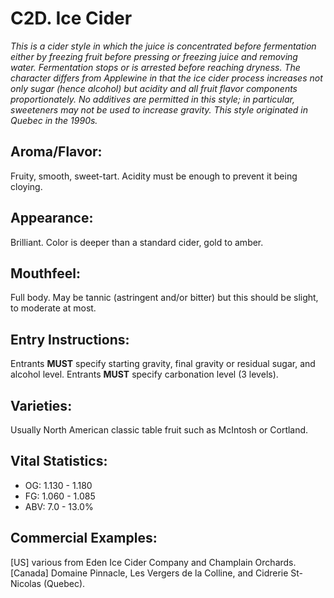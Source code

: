 # C2D. Ice Cider

_This is a cider style in which the juice is concentrated before fermentation either by freezing fruit before pressing or freezing juice and removing water. Fermentation stops or is arrested before reaching dryness. The character differs from Applewine in that the ice cider process increases not only sugar (hence alcohol) but acidity and all fruit flavor components proportionately. No additives are permitted in this style; in particular, sweeteners may not be used to increase gravity. This style originated in Quebec in the 1990s._

## Aroma/Flavor: 

Fruity, smooth, sweet-tart. Acidity must be enough to prevent it being cloying.

## Appearance: 

Brilliant. Color is deeper than a standard cider, gold to amber.

## Mouthfeel: 

Full body. May be tannic (astringent and/or bitter) but this should be slight, to moderate at most.

## Entry Instructions: 

Entrants **MUST** specify starting gravity, final gravity or residual sugar, and alcohol level. Entrants **MUST** specify carbonation level (3 levels).

## Varieties: 

Usually North American classic table fruit such as McIntosh or Cortland.

## Vital Statistics:	
- OG:	1.130 - 1.180
- FG:	1.060 - 1.085
- ABV:	7.0 - 13.0%

## Commercial Examples: 

[US] various from Eden Ice Cider Company and Champlain Orchards. [Canada] Domaine Pinnacle, Les Vergers de la Colline, and Cidrerie St-Nicolas (Quebec).

